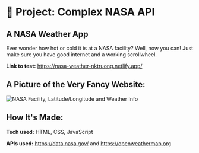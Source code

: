 # 🚀 Project: Complex NASA API
## A NASA Weather App

Ever wonder how hot or cold it is at a NASA facility? Well, now you can! Just make sure you have good internet and a working scrollwheel.

**Link to test:** https://nasa-weather-nktruong.netlify.app/

## A Picture of the Very Fancy Website:
![NASA Facility, Latitude/Longitude and Weather Info](https://user-images.githubusercontent.com/88857875/135534260-c5f39ab0-8418-4843-bf05-11605bafc39a.png)

## How It's Made:

**Tech used:** HTML, CSS, JavaScript

**APIs used:** https://data.nasa.gov/ and https://openweathermap.org

